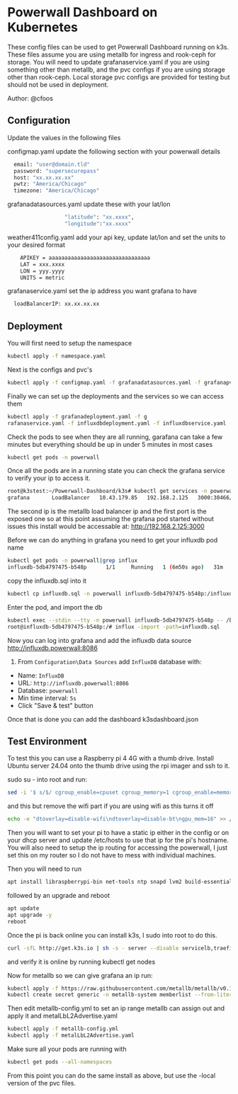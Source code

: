 # Powerwall Dashboard on Kubernetes

These config files can be used to get Powerwall Dashboard running on k3s. These files assume you are using metallb for ingress and rook-ceph for storage. You will need to update grafanaservice.yaml if you are using something other than metallb, and the pvc configs if you are using storage other than rook-ceph. Local storage pvc configs are provided for testing but should not be used in deployment.

Author: @cfoos

## Configuration

Update the values in the following files

configmap.yaml update the following section with your powerwall details
```bash
  email: "user@domain.tld"
  password: "supersecurepass"
  host: "xx.xx.xx.xx"
  pwtz: "America/Chicago"
  timezone: "America/Chicago"
```

grafanadatasources.yaml update these with your lat/lon
```bash
                  "latitude": "xx.xxxx",
                  "longitude":"xx.xxxx"
```

weather411config.yaml add your api key, update lat/lon and set the units to your desired format
```bash
    APIKEY = aaaaaaaaaaaaaaaaaaaaaaaaaaaaaaaa
    LAT = xxx.xxxx
    LON = yyy.yyyy
    UNITS = metric
```

grafanaservice.yaml set the ip address you want grafana to have
```bash
  loadBalancerIP: xx.xx.xx.xx
```

## Deployment

You will first need to setup the namespace
```bash
kubectl apply -f namespace.yaml
```

Next is the configs and pvc's
```bash
kubectl apply -f configmap.yaml -f grafanadatasources.yaml -f grafanapvc.yaml -f influxdbpvc.yaml -f pypowerwallpvc.yaml -f telegrafconfig.yaml -f weather411config.yaml
```

Finally we can set up the deployments and the services so we can access them
```bash
kubectl apply -f grafanadeployment.yaml -f g
rafanaservice.yaml -f influxdbdeployment.yaml -f influxdbservice.yaml -f pypowerwalldeployment.yaml -f pypowerwallservice.yaml -f telegrafdeployment.yaml -f weather411deployment.yaml -f weather411service.yaml
```

Check the pods to see when they are all running, garafana can take a few minutes but everything should be up in under 5 minutes in most cases
```bash
kubectl get pods -n powerwall
```

Once all the pods are in a running state you can check the grafana service to verify your ip to access it.
```bash
root@k3stest:~/Powerwall-Dashboard/k3s# kubectl get services -n powerwall|grep grafana
grafana       LoadBalancer   10.43.179.85   192.168.2.125   3000:30466/TCP   28m
```

The second ip is the metallb load balancer ip and the first port is the exposed one so at this point assuming the grafana pod started without issues this install would be accessable at:
http://192.168.2.125:3000

Before we can do anything in grafana you need to get your influxdb pod name
```bash
kubectl get pods -n powerwall|grep influx
influxdb-5db4797475-b548p      1/1     Running   1 (6m50s ago)   31m
```

copy the influxdb.sql into it
```bash
kubectl cp influxdb.sql -n powerwall influxdb-5db4797475-b548p:/influxdb.sql
```

Enter the pod, and import the db
```bash
kubectl exec --stdin --tty -n powerwall influxdb-5db4797475-b548p -- /bin/bash
root@influxdb-5db4797475-b548p:/# influx -import -path=influxdb.sql
```

Now you can log into grafana and add the influxdb data source
http://influxdb.powerwall:8086

1. From `Configuration\Data Sources` add `InfluxDB` database with:
  - Name: `InfluxDB`
  - URL: `http://influxdb.powerwall:8086`
  - Database: `powerwall`
  - Min time interval: `5s`
  - Click "Save & test" button

Once that is done you can add the dashboard
k3sdashboard.json



## Test Environment

To test this you can use a Raspberry pi 4 4G with a thumb drive. Install Ubuntu server 24.04 onto the thumb drive using the rpi imager and ssh to it.

sudo su - into root and run:
```bash
sed -i '$ s/$/ cgroup_enable=cpuset cgroup_memory=1 cgroup_enable=memory/' /boot/firmware/cmdline.txt
```

and this but remove the wifi part if you are using wifi as this turns it off
```bash
echo -e "dtoverlay=disable-wifi\ndtoverlay=disable-bt\ngpu_mem=16" >> /boot/firmware/config.txt
```

Then you will want to set your pi to have a static ip either in the config or on your dhcp server and update /etc/hosts to use that ip for the pi's hostname. You will also need to setup the ip routing for accessing the powerwall, I just set this on my router so I do not have to mess with individual machines.

Then you will need to run
```bash
apt install libraspberrypi-bin net-tools ntp snapd lvm2 build-essential golang git kubetail -y
```

followed by an upgrade and reboot
```bash
apt update
apt upgrade -y
reboot
```

Once the pi is back online you can install k3s, I sudo into root to do this.
```bash
curl -sfL http://get.k3s.io | sh -s - server --disable servicelb,traefik --cluster-init
```
and verify it is online by running
kubectl get nodes

Now for metallb so we can give grafana an ip run:
```bash
kubectl apply -f https://raw.githubusercontent.com/metallb/metallb/v0.13.5/config/manifests/metallb-native.yaml
kubectl create secret generic -n metallb-system memberlist --from-literal=secretkey="$(openssl rand -base64 128)"
```
Then edit metallb-config.yml to set an ip range metallb can assign out and apply it and metalLbL2Advertise.yaml
```bash
kubectl apply -f metallb-config.yml
kubectl apply -f metalLbL2Advertise.yaml
```

Make sure all your pods are running with
```bash
kubectl get pods --all-namespaces
```

From this point you can do the same install as above, but use the -local version of the pvc files.
